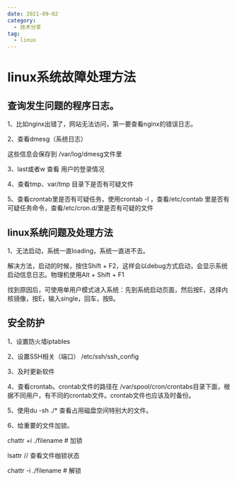 ```yaml
---
date: 2021-09-02
category:
  - 技术分享
tag:
  - linux
---
```


# linux系统故障处理方法

## 查询发生问题的程序日志。

1、比如nginx出错了，网站无法访问，第一要查看nginx的错误日志。

2、查看dmesg（系统日志）

这些信息会保存到 /var/log/dmesg文件里

3、last或者w 查看 用户的登录情况

4、查看tmp、var/tmp 目录下是否有可疑文件

5、查看crontab里是否有可疑任务，使用crontab -l ，查看/etc/contab 里是否有可疑任务命令，查看/etc/cron.d/里是否有可疑的文件



## linux系统问题及处理方法

1、无法启动，系统一直loading，系统一直进不去。

解决方法，启动的时候，按住Shift + F2，这样会以debug方式启动，会显示系统启动信息日志。物理机使用Alt + Shift + F1

找到原因后，可使用单用户模式进入系统：先到系统启动页面，然后按E，选择内核镜像，按E，输入single，回车，按B。



## 安全防护

1、设置防火墙iptables

2、设置SSH相关（端口） /etc/ssh/ssh_config

3、及时更新软件

4、查看crontab。crontab文件的路径在 /var/spool/cron/crontabs目录下面，根据不同用户，有不同的crontab文件。crontab文件也应该及时备份。

5、使用du -sh ./* 查看占用磁盘空间特别大的文件。

6、给重要的文件加锁。

chattr +i ./filename # 加锁

lsattr // 查看文件枷锁状态

chattr -i ./filename # 解锁
